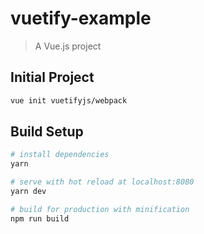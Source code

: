 # vuetify-example

> A Vue.js project

## Initial Project
```sh
vue init vuetifyjs/webpack
```

## Build Setup

``` bash
# install dependencies
yarn

# serve with hot reload at localhost:8080
yarn dev

# build for production with minification
npm run build
```
